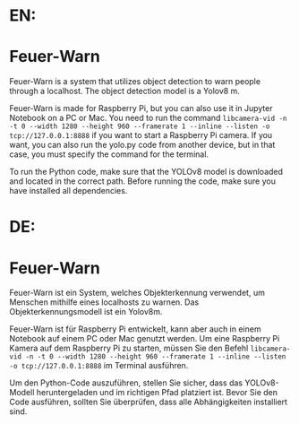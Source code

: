 # EN:
# Feuer-Warn
Feuer-Warn is a system that utilizes object detection to warn people through a localhost. The object detection model is a Yolov8 m. 

Feuer-Warn is made for Raspberry Pi, but you can also use it in Jupyter Notebook on a PC or Mac. You need to run the command `libcamera-vid -n -t 0 --width 1280 --height 960 --framerate 1 --inline --listen -o tcp://127.0.0.1:8888` if you want to start a Raspberry Pi camera. If you want, you can also run the yolo.py code from another device, but in that case, you must specify the command for the terminal.

To run the Python code, make sure that the YOLOv8 model is downloaded and located in the correct path. Before running the code, make sure you have installed all dependencies.


# DE:
# Feuer-Warn
Feuer-Warn ist ein System, welches Objekterkennung verwendet, um Menschen mithilfe eines localhosts zu warnen. Das Objekterkennungsmodell ist ein Yolov8m.

Feuer-Warn ist für Raspberry Pi entwickelt, kann aber auch in einem Notebook auf einem PC oder Mac genutzt werden. Um eine Raspberry Pi Kamera auf dem Raspberry Pi zu starten, müssen Sie den Befehl `libcamera-vid -n -t 0 --width 1280 --height 960 --framerate 1 --inline --listen -o tcp://127.0.0.1:8888` im Terminal ausführen. 

Um den Python-Code auszuführen, stellen Sie sicher, dass das YOLOv8-Modell heruntergeladen und im richtigen Pfad platziert ist. Bevor Sie den Code ausführen, sollten Sie überprüfen, dass alle Abhängigkeiten installiert sind.

